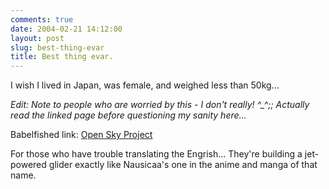 ```yaml
---
comments: true
date: 2004-02-21 14:12:00
layout: post
slug: best-thing-evar
title: Best thing evar.
---
```


I wish I lived in Japan, was female, and weighed less than 50kg...  

  <i>Edit: Note to people who are worried by this - I don't really! ^_^;; Actually *read* the linked page before questioning my sanity here...</i>  

Babelfished link: <a href="http://babelfish.altavista.com/babelfish/urltrurl?lp=ja_en&url=http://www.petworks.co.jp/~hachiya/opensky/">Open Sky Project</a>  

For those who have trouble translating the Engrish...  They're building a jet-powered glider exactly like Nausicaa's one in the anime and manga of that name.
